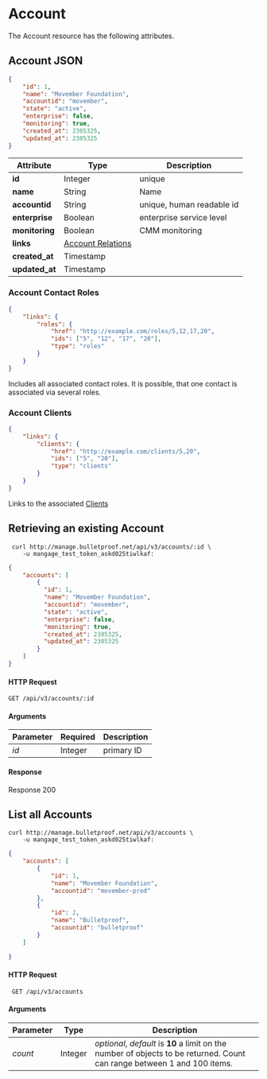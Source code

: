 # Account

The Account resource has the following attributes.

## Account JSON

```json
{
    "id": 1,
    "name": "Movember Foundation",
    "accountid": "movember",
    "state": "active",
    "enterprise": false,
    "monitoring": true,
    "created_at": 2305325,
    "updated_at": 2305325
}
```

Attribute | Type | Description
--- | --- | ---
**id** | Integer | unique
**name** | String | Name
**accountid** | String | unique, human readable id
**enterprise** | Boolean | enterprise service level
**monitoring** | Boolean | CMM monitoring
**links** | [Account Relations](#account-contact-roles)
**created_at** | Timestamp |
**updated_at** | Timestamp |

### Account Contact Roles

```json
{
    "links": {
        "roles": {
            "href": "http://example.com/roles/5,12,17,20",
            "ids": ["5", "12", "17", "20"],
            "type": "roles"
        }
    }
}
```

Includes all associated contact roles. It is possible, that one contact is associated via several roles.

### Account Clients

```json
{
    "links": {
        "clients": {
            "href": "http://example.com/clients/5,20",
            "ids": ["5", "20"],
            "type": "clients"
        }
    }
}
```

Links to the associated [Clients](#client)

## Retrieving an existing Account

```curl
 curl http://manage.bulletproof.net/api/v3/accounts/:id \
    -u mangage_test_token_askd025tiwlkaf:
```

```json
{
    "accounts": [
        {
          "id": 1,
          "name": "Movember Foundation",
          "accountid": "movember",
          "state": "active",
          "enterprise": false,
          "monitoring": true,
          "created_at": 2305325,
          "updated_at": 2305325
        }
    ]
}
```

#### HTTP Request

``` GET /api/v3/accounts/:id ```

#### Arguments

Parameter | Required | Description
--- | --- | ---
*id* | Integer | primary ID

#### Response

Response 200

## List all Accounts

```curl
curl http://manage.bulletproof.net/api/v3/accounts \
    -u mangage_test_token_askd025tiwlkaf:
```

```json
{
    "accounts": [
        {
            "id": 1,
            "name": "Movember Foundation",
            "accountid": "movember-prod"
        },
        {
            "id": 2,
            "name": "Bulletproof",
            "accountid": "bulletproof"
        }
    ]

}
```
#### HTTP Request

``` GET /api/v3/accounts```

#### Arguments

Parameter | Type | Description
--- | --- | ---
*count* | Integer | *optional*, *default* is **10** a limit on the number of objects to be returned. Count can range between 1 and 100 items.
